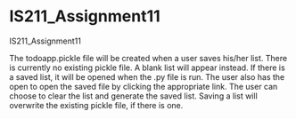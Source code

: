 # IS211_Assignment11
IS211_Assignment11

The todoapp.pickle file will be created when a user saves his/her list. There is currently no existing pickle file. A blank list will appear instead. If there is a saved list, it will be opened when the .py file is run. The user also has the open to open the saved file by clicking the appropriate link. The user can choose to clear the list and generate the saved list. Saving a list will overwrite the existing pickle file, if there is one.
